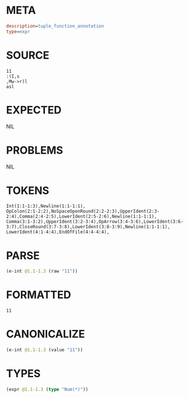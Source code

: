 # META
~~~ini
description=tuple_function_annotation
type=expr
~~~
# SOURCE
~~~roc
11
:(I,s
,Mw->r)l
asl
~~~
# EXPECTED
NIL
# PROBLEMS
NIL
# TOKENS
~~~zig
Int(1:1-1:3),Newline(1:1-1:1),
OpColon(2:1-2:2),NoSpaceOpenRound(2:2-2:3),UpperIdent(2:3-2:4),Comma(2:4-2:5),LowerIdent(2:5-2:6),Newline(1:1-1:1),
Comma(3:1-3:2),UpperIdent(3:2-3:4),OpArrow(3:4-3:6),LowerIdent(3:6-3:7),CloseRound(3:7-3:8),LowerIdent(3:8-3:9),Newline(1:1-1:1),
LowerIdent(4:1-4:4),EndOfFile(4:4-4:4),
~~~
# PARSE
~~~clojure
(e-int @1.1-1.3 (raw "11"))
~~~
# FORMATTED
~~~roc
11
~~~
# CANONICALIZE
~~~clojure
(e-int @1.1-1.3 (value "11"))
~~~
# TYPES
~~~clojure
(expr @1.1-1.3 (type "Num(*)"))
~~~
